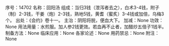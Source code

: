 序号：14702
名称：回阳汤
组成：当归3钱（泄泻者去之），白术3-4钱，附子（制）2-3钱，干姜（炮）2-3钱，熟地5钱，黄耆（蜜炙）3-4钱或加倍，乌梅3个。
出处：《会约》卷十一。
主治：阴阳将脱，便血大下。
加减：None
功效：None
用法用量：水煎服。加人参2钱更效。若血再不止者，加醋炒五倍子1钱半。
制备方法：None
临床应用：None
各家论述：None
用药禁忌：None
附注：None
